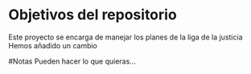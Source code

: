 # Objetivos del repositorio
Este proyecto se encarga de manejar los planes de la liga de la justicia
Hemos añadido un cambio

#Notas
Pueden hacer lo que quieras...